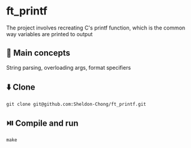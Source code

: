 # ft_printf
The project involves recreating C's printf function, which is the common way variables are printed to output

## 📖 Main concepts
String parsing, overloading args, format specifiers

## ⬇️ Clone
```
git clone git@github.com:Sheldon-Chong/ft_printf.git
```

## ⏯️ Compile and run
```
make 
```


